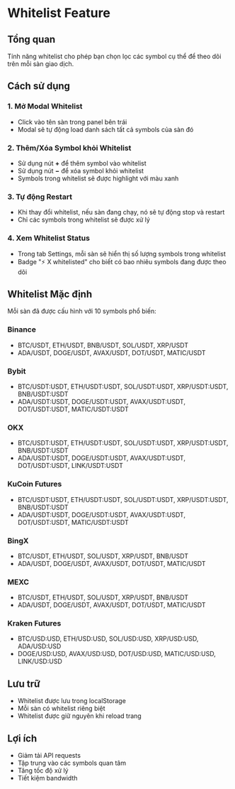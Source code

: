 # Whitelist Feature

## Tổng quan
Tính năng whitelist cho phép bạn chọn lọc các symbol cụ thể để theo dõi trên mỗi sàn giao dịch.

## Cách sử dụng

### 1. Mở Modal Whitelist
- Click vào tên sàn trong panel bên trái
- Modal sẽ tự động load danh sách tất cả symbols của sàn đó

### 2. Thêm/Xóa Symbol khỏi Whitelist
- Sử dụng nút **+** để thêm symbol vào whitelist
- Sử dụng nút **−** để xóa symbol khỏi whitelist
- Symbols trong whitelist sẽ được highlight với màu xanh

### 3. Tự động Restart
- Khi thay đổi whitelist, nếu sàn đang chạy, nó sẽ tự động stop và restart
- Chỉ các symbols trong whitelist sẽ được xử lý

### 4. Xem Whitelist Status
- Trong tab Settings, mỗi sàn sẽ hiển thị số lượng symbols trong whitelist
- Badge "⚡ X whitelisted" cho biết có bao nhiêu symbols đang được theo dõi

## Whitelist Mặc định

Mỗi sàn đã được cấu hình với 10 symbols phổ biến:

### Binance
- BTC/USDT, ETH/USDT, BNB/USDT, SOL/USDT, XRP/USDT
- ADA/USDT, DOGE/USDT, AVAX/USDT, DOT/USDT, MATIC/USDT

### Bybit
- BTC/USDT:USDT, ETH/USDT:USDT, SOL/USDT:USDT, XRP/USDT:USDT, BNB/USDT:USDT
- ADA/USDT:USDT, DOGE/USDT:USDT, AVAX/USDT:USDT, DOT/USDT:USDT, MATIC/USDT:USDT

### OKX
- BTC/USDT:USDT, ETH/USDT:USDT, SOL/USDT:USDT, XRP/USDT:USDT, BNB/USDT:USDT
- ADA/USDT:USDT, DOGE/USDT:USDT, AVAX/USDT:USDT, DOT/USDT:USDT, LINK/USDT:USDT

### KuCoin Futures
- BTC/USDT:USDT, ETH/USDT:USDT, SOL/USDT:USDT, XRP/USDT:USDT, BNB/USDT:USDT
- ADA/USDT:USDT, DOGE/USDT:USDT, AVAX/USDT:USDT, DOT/USDT:USDT, MATIC/USDT:USDT

### BingX
- BTC/USDT, ETH/USDT, SOL/USDT, XRP/USDT, BNB/USDT
- ADA/USDT, DOGE/USDT, AVAX/USDT, DOT/USDT, MATIC/USDT

### MEXC
- BTC/USDT, ETH/USDT, SOL/USDT, XRP/USDT, BNB/USDT
- ADA/USDT, DOGE/USDT, AVAX/USDT, DOT/USDT, MATIC/USDT

### Kraken Futures
- BTC/USD:USD, ETH/USD:USD, SOL/USD:USD, XRP/USD:USD, ADA/USD:USD
- DOGE/USD:USD, AVAX/USD:USD, DOT/USD:USD, MATIC/USD:USD, LINK/USD:USD

## Lưu trữ
- Whitelist được lưu trong localStorage
- Mỗi sàn có whitelist riêng biệt
- Whitelist được giữ nguyên khi reload trang

## Lợi ích
- Giảm tải API requests
- Tập trung vào các symbols quan tâm
- Tăng tốc độ xử lý
- Tiết kiệm bandwidth
